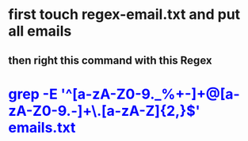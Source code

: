 <h1>first touch regex-email.txt and put all emails</h1>
<h2>then right this command with this Regex </h2>
<h1 style="color:blue;">grep -E '^[a-zA-Z0-9._%+-]+@[a-zA-Z0-9.-]+\.[a-zA-Z]{2,}$' emails.txt </h1>
